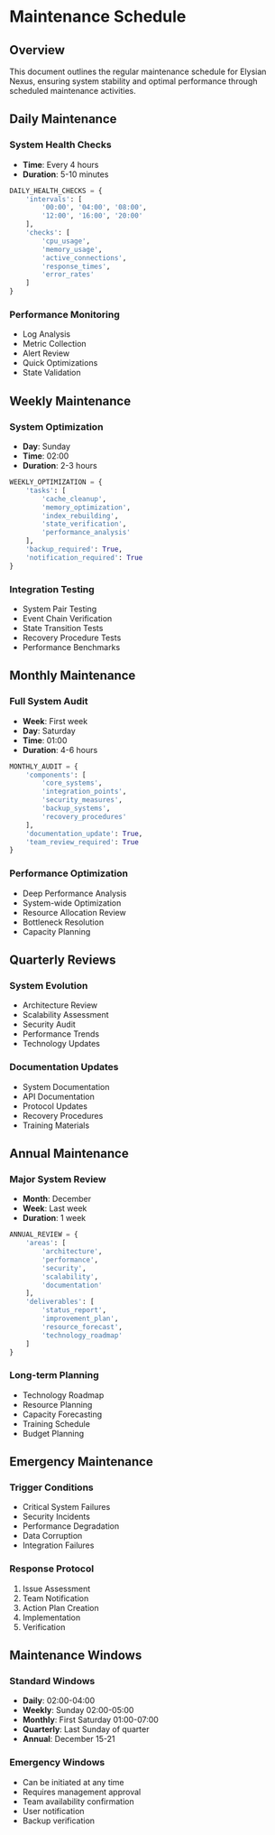 # Maintenance Schedule

## Overview
This document outlines the regular maintenance schedule for Elysian Nexus, ensuring system stability and optimal performance through scheduled maintenance activities.

## Daily Maintenance

### System Health Checks
- **Time**: Every 4 hours
- **Duration**: 5-10 minutes
```python
DAILY_HEALTH_CHECKS = {
    'intervals': [
        '00:00', '04:00', '08:00',
        '12:00', '16:00', '20:00'
    ],
    'checks': [
        'cpu_usage',
        'memory_usage',
        'active_connections',
        'response_times',
        'error_rates'
    ]
}
```

### Performance Monitoring
- Log Analysis
- Metric Collection
- Alert Review
- Quick Optimizations
- State Validation

## Weekly Maintenance

### System Optimization
- **Day**: Sunday
- **Time**: 02:00
- **Duration**: 2-3 hours
```python
WEEKLY_OPTIMIZATION = {
    'tasks': [
        'cache_cleanup',
        'memory_optimization',
        'index_rebuilding',
        'state_verification',
        'performance_analysis'
    ],
    'backup_required': True,
    'notification_required': True
}
```

### Integration Testing
- System Pair Testing
- Event Chain Verification
- State Transition Tests
- Recovery Procedure Tests
- Performance Benchmarks

## Monthly Maintenance

### Full System Audit
- **Week**: First week
- **Day**: Saturday
- **Time**: 01:00
- **Duration**: 4-6 hours
```python
MONTHLY_AUDIT = {
    'components': [
        'core_systems',
        'integration_points',
        'security_measures',
        'backup_systems',
        'recovery_procedures'
    ],
    'documentation_update': True,
    'team_review_required': True
}
```

### Performance Optimization
- Deep Performance Analysis
- System-wide Optimization
- Resource Allocation Review
- Bottleneck Resolution
- Capacity Planning

## Quarterly Reviews

### System Evolution
- Architecture Review
- Scalability Assessment
- Security Audit
- Performance Trends
- Technology Updates

### Documentation Updates
- System Documentation
- API Documentation
- Protocol Updates
- Recovery Procedures
- Training Materials

## Annual Maintenance

### Major System Review
- **Month**: December
- **Week**: Last week
- **Duration**: 1 week
```python
ANNUAL_REVIEW = {
    'areas': [
        'architecture',
        'performance',
        'security',
        'scalability',
        'documentation'
    ],
    'deliverables': [
        'status_report',
        'improvement_plan',
        'resource_forecast',
        'technology_roadmap'
    ]
}
```

### Long-term Planning
- Technology Roadmap
- Resource Planning
- Capacity Forecasting
- Training Schedule
- Budget Planning

## Emergency Maintenance

### Trigger Conditions
- Critical System Failures
- Security Incidents
- Performance Degradation
- Data Corruption
- Integration Failures

### Response Protocol
1. Issue Assessment
2. Team Notification
3. Action Plan Creation
4. Implementation
5. Verification

## Maintenance Windows

### Standard Windows
- **Daily**: 02:00-04:00
- **Weekly**: Sunday 02:00-05:00
- **Monthly**: First Saturday 01:00-07:00
- **Quarterly**: Last Sunday of quarter
- **Annual**: December 15-21

### Emergency Windows
- Can be initiated at any time
- Requires management approval
- Team availability confirmation
- User notification
- Backup verification 